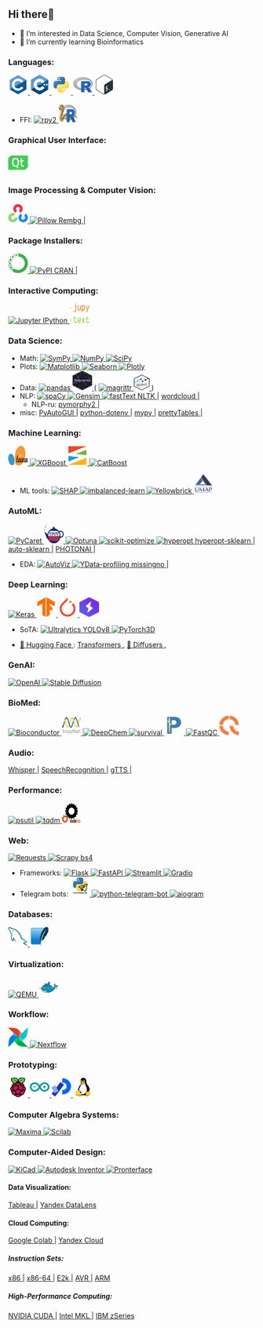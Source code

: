 ## Hi there👋
- 👀 I’m interested in Data Science, Computer Vision, Generative AI
- 🌱 I’m currently learning Bioinformatics
<!--- - :telescope: I'm currently working on ...
- 💞️ I’m looking to collaborate on ...
- 📫 How to reach me ... --->

<h3 align="left">Languages:</h3>
<p align="left">
  <a href="https://www.cprogramming.com" target="_blank"> <img src="https://github.com/devicons/devicon/blob/master/icons/c/c-original.svg" alt="C" width="40" height="40" /> </a>
  <a href="https://isocpp.org" target="_blank"> <img src="https://github.com/devicons/devicon/blob/master/icons/cplusplus/cplusplus-original.svg" alt="C++" width="40" height="40" /> </a>
  <a href="https://www.python.org" target="_blank"> <img src="https://github.com/devicons/devicon/blob/master/icons/python/python-original.svg" alt="Python" width="40" height="40" /> </a>
  <a href="https://www.r-project.org" target="_blank"> <img src="https://github.com/devicons/devicon/blob/master/icons/r/r-original.svg" alt="R" width="40" height="40" /> </a>
  <a href="https://www.gnu.org/software/bash" target="_blank"> <img src="https://github.com/devicons/devicon/blob/master/icons/bash/bash-original.svg" alt="bash" width="40" height="40" /> </a>
  <ul>
    <li>FFI:
      <a href="https://rpy2.github.io" target="_blank"> <img src="https://github.com/rpy2/rpy2/blob/master/doc/_static/rpy2_logo.png" alt="rpy2" width="40" height="40" /> </a>
      <a href="https://rstudio.github.io/reticulate" target="_blank"> <img src="https://github.com/rstudio/reticulate/blob/main/man/figures/reticulated_python.png" alt="reticulate" width="40" height="40" /> </a>
    </li>
  </ul>
</p>
<h3 align="left">Graphical User Interface:</h3>
<p align="left">
  <a href="https://www.qt.io" target="_blank"> <img src="https://github.com/devicons/devicon/blob/master/icons/qt/qt-original.svg" alt="Qt" width="40" height="40" /> </a>
  <!-- <a href="https://kivy.org" target="_blank"> <img src="https://github.com/kivy/kivy/blob/master/kivy/data/logo/kivy-icon-256.png" alt="Kivy" width="40" height="40" /> </a> -->
</p>
<h3 align="left">Image Processing & Computer Vision:</h3>
<p align="left">
  <a href="https://opencv.org" target="_blank"> <img src="https://github.com/devicons/devicon/blob/master/icons/opencv/opencv-original.svg" alt="OpenCV" width="40" height="40" /> </a>
  <a href="https://python-pillow.org" target="_blank"> <img src="https://github.com/python-pillow/Pillow/blob/main/docs/resources/favicon.ico" alt="Pillow" width="40" height="40" /> </a>
  <!-- <a href="https://scikit-image.org" target="_blank"> <img src="https://github.com/scikit-image/scikit-image/blob/main/skimage/data/logo.png" alt="scikit-image" width="40" height="40" /> </a> -->
  <!-- <a href="https://github.com/OlafenwaMoses/ImageAI" target="_blank"> <img src="https://github.com/OlafenwaMoses/ImageAI/blob/master/logo2.png" alt="ImageAI" width="40" height="40" /> </a> -->
  <!-- <a href="https://developers.google.com/mediapipe" target="_blank"> <img src="https://developers.google.com/static/mediapipe/images/mediapipe_icon.svg" alt="MediaPipe" width="40" height="40" /> </a> -->
  <!-- <a href="https://simpleitk.org" target="_blank"> <img src="https://github.com/SimpleITK/SimpleITK/blob/master/docs/source/_static/yellow_itk_icon.svg" alt="SimpleITK" width="40" height="40" /> </a> -->
  <!-- <a href="https://luispedro.org/software/mahotas" target="_blank"> Mahotas </a> | -->
  <a href="https://github.com/danielgatis/rembg" target="_blank"> Rembg </a> |
</p>
<h3 align="left">Package Installers:</h3>
<p align="left">
  <a href="https://www.anaconda.com" target="_blank"> <img src="https://github.com/devicons/devicon/blob/master/icons/anaconda/anaconda-original.svg" alt="Anaconda" width="40" height="40" /> </a>
  <a href="https://pypi.org" target="_blank"> <img src="https://pypi.org/static/images/logo-small.8998e9d1.svg" alt="PyPI" width="40" height="40" /> </a>
  <a href="https://cran.r-project.org" target="_blank"> CRAN </a> |
</p>
<h3 align="left">Interactive Computing:</h3>
<p align="left">
  <a href="https://jupyter.org" target="_blank"> <img src="https://jupyter.org/assets/homepage/main-logo.svg" alt="Jupyter" width="40" height="40" /> </a>
  <a href="https://ipython.org" target="_blank"> IPython </a>
  <a href="https://jupytext.readthedocs.io" target="_blank"> <img src="https://github.com/mwouts/jupytext/blob/main/docs/images/logo.png" alt="Jupytext" width="40" height="40" /> </a>
</p>
<h3 align="left">Data Science:</h3>
<p align="left">
  <ul>
    <li>Math:
      <a href="https://sympy.org" target="_blank"> <img src="https://github.com/sympy/sympy/blob/master/doc/src/logo/sympy.svg" alt="SymPy" width="40" height="40" /> </a>
      <a href="https://numpy.org" target="_blank"> <img src="https://numpy.org/images/logo.svg" alt="NumPy" width="40" height="40" /> </a>
      <a href="https://scipy.org" target="_blank"> <img src="https://scipy.org/images/logo.svg" alt="SciPy" width="40" height="40" /> </a>
      <!-- <a href="https://www.statsmodels.org" target="_blank"> <img src="https://github.com/statsmodels/statsmodels/blob/main/docs/source/images/statsmodels-logo-v2-no-text.svg" alt="statsmodels" width="40" height="40" /> </a> -->
      <!-- <a href="https://easystats.github.io/easystats" target="_blank"> <img src="https://easystats.github.io/easystats/logo.png" alt="easystats" width="40" height="40" /> </a> -->
      <!-- <a href="https://lbbe-software.github.io/fitdistrplus" target="_blank"> <img src="https://github.com/lbbe-software/fitdistrplus/blob/master/man/figures/fitdistrplus_hex.png" alt="fitdistrplus" width="40" height="40" /> </a> -->
    </li>
    <li>Plots:
      <a href="https://matplotlib.org" target="_blank"> <img src="https://matplotlib.org/_static/images/documentation.svg" alt="Matplotlib" width="40" height="40" /> </a>
      <a href="https://seaborn.pydata.org" target="_blank"> <img src="https://seaborn.pydata.org/_images/logo-mark-lightbg.svg" alt="Seaborn" width="40" height="40" /> </a>
      <a href="https://plotly.com/python" target="_blank"> <img src="https://raw.githubusercontent.com/plotly/plotly.py/refs/heads/main/doc/apidoc/_static/favicon.ico" alt="Plotly" width="40" height="40" /> </a>
      <!-- <a href="https://bokeh.org" target="_blank"> <img src="https://github.com/bokeh/bokeh/blob/branch-3.4/bokehjs/test/assets/images/logo.svg" alt="Bokeh" width="40" height="40" /> </a> -->
      <!-- <a href="https://altair-viz.github.io" target="_blank"> <img src="https://github.com/altair-viz/altair/blob/main/design/altair-logo.svg" alt="Altair" width="40" height="40" /> </a> -->
      <!-- <a href="https://plotnine.org" target="_blank"> <img src="https://github.com/has2k1/plotnine/blob/main/doc/images/logo.png" alt="plotnine" width="40" height="40" /> </a> -->
    </li>
    <li>Data:
      <a href="https://pandas.pydata.org" target="_blank"> <img src="https://pandas.pydata.org/static/img/pandas_mark.svg" alt="pandas" width="40" height="40" /> </a>
      <!-- <a href="https://xarray.dev" target="_blank"> <img src="https://github.com/pydata/xarray/blob/main/doc/_static/logos/Xarray_Icon_Final.png" alt="xarray" width="40" height="40" /> </a> -->
      <!-- <a href="https://www.dask.org" target="_blank"> <img src="https://github.com/dask/dask/blob/main/docs/source/images/dask_icon.svg" alt="Dask" width="40" height="40" /> </a> -->
      <!-- <a href="https://github.com/zarr-developers/zarr-python" target="_blank"> <img src="https://github.com/zarr-developers/zarr-python/blob/main/docs/_static/logo1.png" alt="Zarr" width="40" height="40" /> -->
      <!-- <a href="https://pola.rs" target="_blank"> <img src="https://github.com/pola-rs/polars/blob/main/docs/_build/assets/logo.png" alt="Polars" width="40" height="40" /> </a> -->
      <a href="https://tidyverse.tidyverse.org" target="_blank"> <img src="https://raw.githubusercontent.com/tidyverse/tidyverse/main/man/figures/logo.png" alt="tidyverse" width="40" height="40" /> </a>(
      <a href="https://magrittr.tidyverse.org" target="_blank"> <img src="https://github.com/tidyverse/magrittr/blob/main/man/figures/logo.png" alt="magrittr" width="32" height="32" /> </a>
      <!-- <a href="https://dplyr.tidyverse.org" target="_blank"> <img src="https://github.com/tidyverse/dplyr/blob/main/man/figures/logo.png" alt="dplyr" width="32" height="32" /> </a> -->
      <!-- <a href="https://tibble.tidyverse.org" target="_blank"> <img src="https://github.com/tidyverse/tibble/blob/main/man/figures/logo.png" alt="tibble" width="32" height="32" /> </a> -->
      <a href="https://ggplot2.tidyverse.org" target="_blank"> <img src="https://github.com/tidyverse/ggplot2/blob/main/man/figures/logo.png" alt="ggplot2" width="32" height="32" /> </a>
      <!-- <a href="https://readr.tidyverse.org" target="_blank"> <img src="https://github.com/tidyverse/readr/blob/main/man/figures/logo.png" alt="readr" width="32" height="32" /> </a> -->
      <!-- <a href="https://tidyr.tidyverse.org" target="_blank"> <img src="https://github.com/tidyverse/tidyr/blob/main/man/figures/logo.png" alt="tidyr" width="32" height="32" /> </a> -->
      <!-- <a href="https://stringr.tidyverse.org" target="_blank"> <img src="https://github.com/tidyverse/stringr/blob/main/man/figures/logo.png" alt="stringr" width="32" height="32" /> </a> -->
      <!-- <a href="https://forcats.tidyverse.org" target="_blank"> <img src="https://github.com/tidyverse/forcats/blob/main/man/figures/logo.png" alt="forcats" width="32" height="32" /> </a> -->
      <!-- <a href="https://lubridate.tidyverse.org/" target="_blank"> <img src="https://github.com/tidyverse/lubridate/blob/main/man/figures/logo.png" alt="lubridate" width="32" height="32" /> </a> -->
      <!-- <a href="https://purrr.tidyverse.org" target="_blank"> <img src="https://github.com/tidyverse/purrr/blob/main/man/figures/logo.png" alt="purrr" width="32" height="32" /> </a> -->)
      <!-- <a href="https://rdatatable.gitlab.io/data.table/" target="_blank"> <img src="https://github.com/Rdatatable/data.table/blob/master/.graphics/logo.png" alt="data.table" width="40" height="40" /> </a> -->
      <!-- <a href="https://arrow.apache.org" target="_blank"> <img src="https://github.com/apache/arrow/blob/main/docs/source/_static/favicon.ico" alt="Apache Arrow" width="40" height="40" /> </a> -->
      <!-- <ul>
        <li>Geo:
          <a href="https://geopandas.org" target="_blank"> <img src="https://github.com/geopandas/geopandas/blob/main/doc/source/_static/logo/favicon.png" alt="GeoPandas" width="40" height="40" /> </a>
          <a href="https://github.com/python-visualization/folium" target="_blank"> <img src="https://github.com/python-visualization/folium/blob/main/docs/_static/folium_logo.png" alt="folium" width="40" height="40" /> </a>
        </li>
      </ul> -->
    </li>
    <li>NLP:
      <a href="https://spacy.io" target="_blank"> <img src="https://github.com/explosion/spaCy/blob/master/website/src/images/icon.png" alt="spaCy" width="40" height="40" /> </a>
      <a href="https://radimrehurek.com/gensim" target="_blank"> <img src="https://github.com/piskvorky/gensim/blob/develop/docs/src/_static/favicon.ico" alt="Gensim" width="40" height="40" /> </a>
      <!-- <a href="https://textblob.readthedocs.io" target="_blank"> <img src="https://github.com/sloria/TextBlob/blob/dev/docs/_static/textblob-logo.png" alt="TextBlob" width="40" height="40" /> </a> -->
      <a href="https://fasttext.cc" target="_blank"> <img src="https://github.com/facebookresearch/fastText/blob/main/website/static/img/fasttext-icon-color-square.png" alt="fastText" width="40" height="40" /> </a>
      <a href="https://www.nltk.org" target="_blank"> NLTK </a> |
      <a href="https://github.com/amueller/word_cloud" target="_blank"> wordcloud </a> |
      <!-- <a href="https://deeppavlov.ai" target="_blank"> <img src="https://github.com/deeppavlov/DeepPavlov/blob/master/docs/_static/deeppavlov_logo.png" alt="DeepPavlov" width="40" height="40" /> </a> -->
      <!-- <a href="https://stanfordnlp.github.io/CoreNLP" target="_blank"> <img src="https://github.com/stanfordnlp/CoreNLP/blob/main/data/webapps/favicon.ico" alt="CoreNLP" width="40" height="40" /> </a> -->
      <!-- <a href="https://github.com/makcedward/nlpaug" target="_blank"> <img src="https://github.com/makcedward/nlpaug/blob/master/res/logo_small.png" alt="nlpaug" width="40" height="40" /> </a> -->
      <ul>
        <li>NLP-ru:
          <a href="https://github.com/pymorphy2/pymorphy2" target="_blank"> pymorphy2 </a> |
          <!-- <a href="https://github.com/natasha" target="_blank"> natasha </a> | -->
        </li>
      </ul>
    </li>
    <li>misc:
      <a href="https://github.com/asweigart/pyautogui" target="_blank"> PyAutoGUI </a> |
      <a href="https://github.com/theskumar/python-dotenv" target="_blank"> python-dotenv </a> |
      <a href="https://github.com/python/mypy" target="_blank"> mypy </a> |
      <a href="https://github.com/Kyostenas/prettyTables" target="_blank"> prettyTables </a> |
      <!-- <a href="https://github.com/jupyter-widgets/ipywidgets" target="_blank"> ipywidgets </a> |
      <a href="https://github.com/asweigart/pyperclip" target="_blank">  pyperclip </a> |
      <a href="https://github.com/JessicaTegner/pypandoc" target="_blank">  pypandoc </a> |
      <a href="https://github.com/python-openxml/python-docx" target="_blank">  python-docx </a> |
      <a href="https://openpyxl.readthedocs.io/en/stable/" target="_blank">  openpyxl </a> |
      <a href="https://github.com/py-pdf/pypdf" target="_blank"> pypdf </a> |
      <a href="https://github.com/euske/pdfminer" target="_blank"> PDFMiner </a> |
      <a href="https://github.com/pymupdf/pymupdf" target="_blank"> PyMuPDF </a> |
      <a href="https://github.com/facebookresearch/faiss" target="_blank"> Faiss </a> |
      <a href="https://pydotplus.readthedocs.io" target="_blank"> PyDotPlus </a> | -->
    </li>
  </ul>
</p>
<h3 align="left">Machine Learning:</h3>
<p align="left">
  <a href="https://scikit-learn.org" target="_blank"> <img src="https://github.com/scikit-learn/scikit-learn/blob/main/doc/logos/scikit-learn-logo-without-subtitle.svg" alt="scikit-learn" width="40" height="40" /> </a>
  <a href="https://xgboost.ai" target="_blank"> <img src="https://xgboost.ai/images/logo/xgboost-logo.png" alt="XGBoost" width="40" height="40" /> </a>
  <a href="https://lightgbm.readthedocs.io" target="_blank"> <img src="https://github.com/microsoft/LightGBM/blob/master/docs/logo/LightGBM_logo_no_text.svg" alt="LightGBM" width="40" height="40" /> </a>
  <a href="https://catboost.ai" target="_blank"> <img src="https://avatars.githubusercontent.com/u/29043415?s=200&amp;v=4" alt="CatBoost" width="40" height="40" /> </a>
  <!-- <a href="https://tidymodels.tidymodels.org" target="_blank"> <img src="https://github.com/tidymodels/tidymodels/blob/main/man/figures/logo.png" alt="tidymodels" width="40" height="40" /> </a> -->
  <!-- <a href="https://github.com/bethatkinson/rpart" target="_blank"> <img src="https://github.com/bethatkinson/rpart/blob/master/man/figures/rpart.png" alt="rpart" width="40" height="40" /> </a> -->
  <!-- <a href="https://facebook.github.io/prophet" target="_blank"> <img src="https://github.com/facebook/prophet/blob/main/docs/static/favicon.png" alt="Prophet" width="40" height="40" /> </a> -->
  <!-- <a href="https://rapids.ai" target="_blank"> <img src="https://github.com/rapidsai/rapids.ai/blob/main/assets/images/RAPIDS-logo.png" alt="RAPIDS" width="40" height="40" /> </a> -->
  <!-- <a href="http://topepo.github.io/caret/index.html" target="_blank"> caret </a> | -->
  <ul>
    <!-- <li>MLOps:
      <a href="https://mlflow.org" target="_blank"> <img src="https://github.com/mlflow/mlflow/blob/master/assets/icon.svg" alt="MLflow" width="40" height="40" /> </a>
      <a href="https://www.kubeflow.org" target="_blank"> <img src="https://raw.githubusercontent.com/kubeflow/kubeflow/master/components/centraldashboard/public/assets/favicon-32x32.png" alt="Kubeflow" width="40" height="40" /> </a>
      <a href="https://www.zenml.io" target="_blank"> <img src="https://github.com/zenml-io/zenml/blob/main/docs/mkdocs/_assets/favicon.png" alt="ZenML" width="40" height="40" /> </a>
    </li> -->
    <li>ML tools:
      <a href="https://shap.readthedocs.io" target="_blank"> <img src="https://raw.githubusercontent.com/shap/shap/master/docs/artwork/favicon.ico" alt="SHAP" width="40" height="40" /> </a>
      <!-- <a href="https://github.com/eli5-org/eli5" target="_blank"> ELI5 </a> -->
      <!-- <a href="https://github.com/marcotcr/lime" target="_blank"> LIME </a> -->
      <!-- <a href="https://interpret.ml" target="_blank"> InterpretML </a> -->
      <a href="https://github.com/scikit-learn-contrib/imbalanced-learn" target="_blank"> <img src="https://github.com/scikit-learn-contrib/imbalanced-learn/blob/master/doc/_static/img/logo.png" alt="imbalanced-learn" width="40" height="40" /> </a>
      <a href="https://www.scikit-yb.org" target="_blank"> <img src="https://github.com/DistrictDataLabs/yellowbrick/blob/develop/docs/images/favicon.ico" alt="Yellowbrick" width="40" height="40" /> </a>
      <a href="https://github.com/lmcinnes/umap" target="_blank"> <img src="https://github.com/lmcinnes/umap/blob/master/doc/logo.png" alt="UMAP" width="40" height="40" /> </a>
      <!-- <a href="https://networkx.org" target="_blank"> <img src="https://raw.githubusercontent.com/networkx/networkx/main/doc/_static/favicon.ico" alt="NetworkX" width="40" height="40" /> </a> -->
      <!-- <a href="https://explainerdashboard.readthedocs.io" target="_blank"> <img src="https://github.com/oegedijk/explainerdashboard/blob/master/explainerdashboard/assets/favicon.ico" alt="explainerdashboard" width="40" height="40" /> -->
      <!-- <a href="https://github.com/pyjanitor-devs/pyjanitor" target="_blank"> pyjanitor </a> -->
      <!-- <a href="https://github.com/rasbt/mlxtend" target="_blank"> <img src="https://github.com/rasbt/mlxtend/blob/master/docs/sources/img/logo.png" alt="mlxtend" width="40" height="40" /> </a> -->
      <!-- <a href="https://docs.fast.ai" target="_blank"> fastai </a> -->
      <!-- <a href="https://contrib.scikit-learn.org/category_encoders" target="_blank"> Category Encoders </a> -->
      <!-- <a href="https://github.com/parrt/random-forest-importances" target="_blank"> rfpimp </a> -->
      <!-- <a href="https://github.com/limexp/xgbfir" target="_blank"> xgbfir </a> -->
      <!-- <a href="https://github.com/andosa/treeinterpreter" target="_blank"> TreeInterpreter </a> -->
      <!-- <a href="https://github.com/SauceCat/PDPbox" target="_blank"> PDPbox </a> -->
      <!-- <a href="https://github.com/KrishnaswamyLab/scprep" target="_blank"> <img src="https://github.com/KrishnaswamyLab/scprep/blob/master/logo.png" alt="scprep" width="40" height="40" /> </a> -->
      <!-- <a href="https://github.com/KrishnaswamyLab/PHATE" target="_blank"> PHATE </a> -->
    </li>
  </ul>
</p>
<h3 align="left">AutoML:</h3>
<p align="left">
  <a href="https://pycaret.org" target="_blank"> <img src="https://github.com/pycaret/pycaret/blob/master/docs/images/logo.png" alt="PyCaret" width="40" height="40" /> </a>
  <a href="https://epistasislab.github.io/tpot" target="_blank"> <img src="https://github.com/EpistasisLab/tpot/blob/main/docs/assets/tpot-logo.jpg" alt="TPOT" width="40" height="40" /> </a>
  <a href="https://optuna.org" target="_blank"> <img src="https://github.com/optuna/optuna/blob/master/docs/image/favicon.ico" alt="Optuna" width="40" height="40" /> </a>
  <a href="https://scikit-optimize.github.io" target="_blank"> <img src="https://github.com/scikit-optimize/scikit-optimize/blob/master/doc/image/favicon.ico" alt="scikit-optimize" width="40" height="40" /> </a>
  <a href="https://hyperopt.github.io/hyperopt" target="_blank"> <img src="https://camo.githubusercontent.com/d9cabe82cdc7bff598f84d61b0a8921cd5c3ceb0716b03399fc31db1a2a23182/68747470733a2f2f692e706f7374696d672e63632f54506d66665772702f68797065726f70742d6e65772e706e67" alt="hyperopt" width="40" height="40" /> </a>
  <!-- <a href="https://github.com/h2oai/h2o-3" target="_blank"> <img src="https://github.com/h2oai/h2o-3/blob/master/h2o-docs/src/product/images/logo.png" alt="H2O" width="40" height="40" /> </a> -->
  <!-- <a href="https://github.com/sb-ai-lab/LightAutoML" target="_blank"> <img src="https://github.com/sb-ai-lab/LightAutoML/blob/master/imgs/LightAutoML_logo_small.png" alt="LightAutoML" width="40" height="40" /> </a> -->
  <a href="https://github.com/hyperopt/hyperopt-sklearn" target="_blank"> hyperopt-sklearn </a> |
  <a href="https://github.com/AutoML/auto-sklearn" target="_blank"> auto-sklearn </a> |
  <a href="https://photon-ai.com" target="_blank"> PHOTONAI </a> |
  <!-- <a href="https://github.com/automl/Auto-PyTorch" target="_blank"> Auto-PyTorch </a> | -->
  <!-- <a href="https://github.com/keras-team/keras-tuner" target="_blank"> KerasTuner </a> | -->
  <!-- <a href="https://autokeras.com" target="_blank"> <img src="https://github.com/keras-team/autokeras/blob/master/docs/templates/img/logo_red.svg" alt="AutoKeras" width="40" height="40" /> </a> -->
  <ul>
    <li>EDA:
      <a href="https://github.com/AutoViML/AutoViz" target="_blank"> <img src="https://github.com/AutoViML/AutoViz/blob/master/images/logo.png" alt="AutoViz" width="40" height="40" /> </a>
      <a href="https://github.com/ydataai/ydata-profiling" target="_blank"> <img src="https://camo.githubusercontent.com/131a2dffbf5c489a68648fdc0013b8f93481bcc8db78e6a7241c00a973af9c5b/68747470733a2f2f6173736574732e79646174612e61692f6f73732f79646174612d70726f66696c696e675f626c61636b2e706e67" alt="YData-profiling" width="40" height="40" /> </a>
      <a href="https://github.com/ResidentMario/missingno" target="_blank"> missingno </a> |
    </li>
  </ul>
</p>
<h3 align="left">Deep Learning:</h3>
<p align="left">
  <a href="https://keras.io" target="_blank"> <img src="https://gb.ru/channels/programs/images/logo/keras.svg" alt="Keras" width="40" height="40" /> </a>
  <a href="https://www.tensorflow.org" target="_blank"> <img src="https://github.com/devicons/devicon/blob/master/icons/tensorflow/tensorflow-original.svg" alt="TensorFlow" width="40" height="40" /> </a>
  <a href="https://pytorch.org" target="_blank"> <img src="https://github.com/devicons/devicon/blob/master/icons/pytorch/pytorch-original.svg" alt="PyTorch" width="40" height="40" /> </a>
  <a href="https://lightning.ai" target="_blank"> <img src="https://github.com/Lightning-AI/pytorch-lightning/blob/master/docs/source-fabric/_static/images/logo-large.svg" alt="PyTorch Lightning" width="40" height="40" /> </a>
  <ul>
    <li>SoTA:
      <a href="https://docs.ultralytics.com" target="_blank"> <img src="https://raw.githubusercontent.com/ultralytics/ultralytics/main/docs/overrides/assets/favicon.ico" alt="Ultralytics YOLOv8" width="40" height="40" /> </a>
      <!-- <a href="https://github.com/facebookresearch/detectron2" target="_blank"> <img src="https://github.com/facebookresearch/detectron2/blob/main/.github/Detectron2-Logo-Horz.svg" alt="Detectron2" width="40" height="40" /> </a> -->
      <a href="https://github.com/facebookresearch/pytorch3d" target="_blank"> <img src="https://github.com/facebookresearch/pytorch3d/blob/main/website/static/img/pytorch3dfavicon.png" alt="PyTorch3D" width="40" height="40" /> </a>
      <!-- <a href="https://albumentations.ai" target="_blank"> <img src="https://albumentations.ai/assets/img/custom/albumentations_logo.png" alt="Albumentations" width="40" height="40" /> </a> -->
      <!-- <a href="https://kornia.github.io" target="_blank"> <img src="https://github.com/kornia/kornia/blob/main/docs/source/_static/img/kornia_logo_only.png" alt="kornia" width="40" height="40" /> </a> -->
      <!-- <a href="https://huggingface.co/docs/timm" target="_blank"> timm </a> -->
      <!-- <a href="https://smp.readthedocs.io" target="_blank"> Segmentation Models </a> -->
      <!-- <a href="https://github.com/UKPLab/sentence-transformers" target="_blank"> <img src="https://github.com/UKPLab/sentence-transformers/blob/master/docs/img/logo_org.png" alt="Sentence Transformers" width="40" height="40" /> </a> -->
      <!-- <a href="https://github.com/langchain-ai/langchain" target="_blank"> 🦜️ LangChain </a> -->
    </li>
  </ul>
  <ul>
    <li>
      <a href="https://huggingface.co" target="_blank"> 🤗 Hugging Face </a>:
      <a href="https://github.com/huggingface/transformers" target="_blank"> Transformers </a>,
      <!-- <a href="https://github.com/huggingface/datasets" target="_blank"> Datasets </a>, -->
      <!-- <a href="https://github.com/huggingface/tokenizers" target="_blank"> Tokenizers </a>, -->
      <a href="https://github.com/huggingface/diffusers" target="_blank"> 🧨 Diffusers </a>,
      <!-- <a href="https://github.com/huggingface/accelerate" target="_blank"> Accelerate </a> -->
    </li>
  </ul>
</p>
<!-- <h3 align="left">Recommender Systems:</h3>
<p align="left">
  <a href="https://recbole.io" target="_blank"> <img src="https://github.com/RUCAIBox/RecBole/blob/master/asset/logo.png" alt="RecBole" width="40" height="40" /> </a>
  <a href="https://github.com/lyst/lightfm" target="_blank"> <img src="https://github.com/lyst/lightfm/blob/master/lightfm.png" alt="LightFM" width="40" height="40" /> </a>
  <a href="https://benfred.github.io/implicit" target="_blank"> Implicit </a> |
  <a href="https://surpriselib.com" target="_blank"> <img src="https://github.com/NicolasHug/Surprise/blob/master/logo_black.svg" alt="Surprise" width="40" height="40" /> </a>
</p> -->
<h3 align="left">GenAI:</h3>
<p align="left">
  <a href="https://github.com/openai/openai-python" target="_blank"> <img src="https://avatars.githubusercontent.com/u/14957082?s=200&v=4" alt="OpenAI" width="40" height="40" /> </a>
  <a href="https://github.com/AUTOMATIC1111/stable-diffusion-webui" target="_blank"> <img src="https://avatars.githubusercontent.com/u/100950301?s=200&v=4" alt="Stable Diffusion" width="40" height="40" /> </a>
</p>
<h3 align="left">BioMed:</h3>
<p align="left">
  <a href="https://bioconductor.org" target="_blank"> <img src="https://bioconductor.org/images/icons/BioconductorSticker1.png" alt="Bioconductor" width="40" height="40" /> </a>
  <a href="https://biopython.org" target="_blank"> <img src="https://github.com/biopython/biopython/blob/master/Doc/images/biopython_logo.svg" alt="Biopython" width="40" height="40" /> </a>
  <a href="https://deepchem.io" target="_blank"> <img src="https://deepchem.io//_next/static/media/deepchem-logo.95f3f074.png" alt="DeepChem" width="40" height="40" /> </a>
  <!-- <a href="https://sgkit-dev.github.io/sgkit" target="_blank"> <img src="https://github.com/sgkit-dev/sgkit/blob/main/docs/_static/sgkit_blue_trnsprnt.png" alt="sgkit" width="40" height="40" /> </a> -->
  <!-- <a href="https://www.rdkit.org" target="_blank"> <img src="https://www.rdkit.org/Images/logo.png" alt="RDKit" width="40" height="40" /> </a> -->
  <!-- <a href="https://github.com/sunlabuiuc/pyhealth" target="_blank"> <img src="https://github.com/sunlabuiuc/PyHealth/blob/master/docs/_static/pyhealth_logos/pyhealth-logo.png" alt="PyHealth" width="40" height="40" /> </a> -->
  <a href="https://github.com/therneau/survival" target="_blank"> <img src="https://github.com/therneau/survival/blob/master/man/figures/logo.png" alt="survival" width="40" height="40" /> </a>
  <!-- <a href="https://mne.tools/stable/index.html" target="_blank"> <img src="https://github.com/mne-tools/mne-python/blob/main/doc/_static/mne_logo.svg" alt="MNE" width="40" height="40" /> </a> -->
  <a href="https://github.com/pydicom/pydicom" target="_blank"> <img src="https://github.com/pydicom/pydicom/blob/main/doc/assets/img/pydicom_flat_black.svg" alt="pydicom" width="40" height="40" /> </a>
  <a href="https://www.bioinformatics.babraham.ac.uk/projects/fastqc/" target="_blank"> <img src="https://github.com/s-andrews/FastQC/blob/master/Templates/Icons/fastqc_icon.png" alt="FastQC" width="40" height="40" /> </a>
  <a href="https://seqera.io/multiqc/" target="_blank"> <img src="https://github.com/MultiQC/MultiQC/blob/main/multiqc/templates/default/assets/img/favicon-96x96.png" alt="MultiQC" width="40" height="40" /> </a>
  <!-- <ul>
    <li>MedNLP:
      <a href="https://sparknlp.org" target="_blank"> <img src="https://github.com/JohnSnowLabs/spark-nlp/blob/master/docs/assets/fav.ico" alt="Spark NLP" width="40" height="40" /> </a>
      <a href="https://allenai.github.io/scispacy" target="_blank"> <img src="https://github.com/allenai/scispacy/blob/main/docs/scispacy-logo-square.png" alt="scispaCy" width="40" height="40" /> </a>
      <a href="https://github.com/medspacy/medspacy" target="_blank"> <img src="https://github.com/medspacy/medspacy/blob/master/images/medspacy_logo.png" alt="medspacy" width="40" height="40" /> </a>
      <a href="https://github.com/ncbi-nlp/BioSentVec" target="_blank"> BioSentVec </a>
    </li>
  </ul> -->
  <!-- <ul>
    <li>NGS:
      <a href="https://github.com/jamescasbon/PyVCF" target="_blank"> PyVCF </a>
      <a href="https://github.com/pysam-developers/pysam" target="_blank"> Pysam </a>
      <a href="https://github.com/htseq/htseq" target="_blank"> HTSeq </a>
    </li>
    <li>Phylogenetics:
      <a href="https://github.com/jeetsukumaran/DendroPy" target="_blank"> <img src="https://github.com/jeetsukumaran/DendroPy/blob/main/docs/source/_static/dendropy_icon.png" alt="DendroPy" width="40" height="40" /> </a>
    </li>
    <li>Proteomics:
      <a href="https://github.com/schrodinger/pymol-open-source" target="_blank"> PyMOL </a>
    </li>
  </ul> -->
</p>
<h3 align="left">Audio:</h3>
<p align="left">
  <a href="https://github.com/openai/whisper" target="_blank"> Whisper </a> |
  <a href="https://github.com/Uberi/speech_recognition" target="_blank"> SpeechRecognition </a> |
  <a href="https://github.com/pndurette/gTTS" target="_blank"> gTTS </a> |
  <!-- <a href="https://github.com/ssut/py-googletrans" target="_blank"> Googletrans </a> | -->
  <!-- <a href="https://librosa.org/" target="_blank"> <img src="https://github.com/librosa/librosa/blob/main/docs/img/librosa_logo_text.png" alt="librosa" width="40" height="40" /> </a> -->
  <!-- <a href="https://magenta.tensorflow.org/" target="_blank"> <img src="https://magenta.tensorflow.org/assets/magenta-logo-bottom-text.png" alt="Magenta" width="40" height="40" /> </a> -->
</p>
<h3 align="left">Performance:</h3>
<p align="left">
  <a href="https://github.com/giampaolo/psutil" target="_blank"> <img src="https://github.com/giampaolo/psutil/blob/master/docs/_static/psutil-logo.png" alt="psutil" width="40" height="40" /> </a>
  <a href="https://tqdm.github.io/" target="_blank"> <img src="https://github.com/tqdm/tqdm/blob/master/logo.png" alt="tqdm" width="40" height="40" /> </a>
  <a href="https://joblib.readthedocs.io/en/stable/" target="_blank"> <img src="https://github.com/joblib/joblib/blob/main/doc/_static/joblib_logo.svg" alt="Joblib" width="40" height="40" /> </a>
  <!-- <a href="https://cython.org/" target="_blank"> <img src="https://github.com/cython/cython/blob/master/docs/_static/cython-logo-C.svg" alt="Cython" width="40" height="40" /> </a> -->
  <!-- <a href="https://numba.pydata.org/" target="_blank"> <img src="https://github.com/numba/numba/blob/main/docs/_static/numba-blue-icon-rgb.svg" alt="Numba" width="40" height="40" /> </a> -->
  <!-- <a href="https://jax.readthedocs.io/en/latest/" target="_blank"> <img src="https://github.com/google/jax/blob/main/images/jax_logo.svg" alt="JAX" width="40" height="40" /> </a> -->
</p>
<h3 align="left">Web:</h3>
<p align="left">
  <a href="https://requests.readthedocs.io" target="_blank"> <img src="https://github.com/psf/requests/blob/main/ext/requests-logo.svg" alt="Requests" width="40" height="40" /> </a>
  <a href="https://scrapy.org" target="_blank"> <img src="https://scrapy.org/img/scrapy-pros.png" alt="Scrapy" width="40" height="40" /> </a>
  <!-- <a href="https://www.selenium.dev" target="_blank"> <img src="https://github.com/SeleniumHQ/selenium/blob/trunk/javascript/grid-ui/public/logo192.png" alt="Selenium" width="40" height="40" /> </a> -->
  <a href="https://www.crummy.com/software/BeautifulSoup" target="_blank"> bs4 </a>
  <ul>
    <li>Frameworks:
      <a href="https://palletsprojects.com/p/flask" target="_blank"> <img src="https://github.com/pallets/flask/blob/main/docs/_static/shortcut-icon.png" alt="Flask" width="40" height="40" /> </a>
      <a href="https://fastapi.tiangolo.com" target="_blank"> <img src="https://github.com/tiangolo/fastapi/blob/master/docs/en/docs/img/favicon.png" alt="FastAPI" width="40" height="40" /> </a>
      <a href="https://streamlit.io" target="_blank"> <img src="https://docs.streamlit.io/logo.svg" alt="Streamlit" width="40" height="40" /> </a>
      <a href="https://www.gradio.app" target="_blank"> <img src="https://github.com/gradio-app/gradio/blob/main/guides/assets/logo.png" alt="Gradio" width="40" height="40" /> </a>
      <!-- <a href="https://github.com/aio-libs/aiohttp" target="_blank"> <img src="https://github.com/aio-libs/aiohttp/blob/master/docs/aiohttp-icon.svg" alt="AIOHTTP" width="40" height="40" /> </a> -->
      <!-- <a href="https://www.djangoproject.com" target="_blank"> Django </a> -->
      <!-- <a href="https://plotly.com/dash" target="_blank"> Dash </a> -->
      <!-- <a href="https://trypyramid.com" target="_blank"> Pyramid </a> -->
      <!-- <a href="https://shiny.posit.co" target="_blank"> <img src="https://github.com/posit-dev/py-shiny/blob/main/tests/playwright/shiny/components/chat/input-suggestion/www/shiny-hex.svg" alt="Shiny" width="40" height="40" /> </a> -->
    </li>
    <li>Telegram bots:
      <a href="https://github.com/eternnoir/pyTelegramBotAPI" target="_blank"> <img src="https://github.com/eternnoir/pyTelegramBotAPI/blob/master/docs/source/_static/logo.png" alt="pyTelegramBotAPI" width="40" height="40" /> </a>
      <a href="https://python-telegram-bot.org" target="_blank"> <img src="https://github.com/python-telegram-bot/python-telegram-bot/blob/master/docs/source/ptb-logo_1024.png" alt="python-telegram-bot" width="40" height="40" /> </a>
      <a href="https://aiogram.dev" target="_blank"> <img src="https://github.com/aiogram/aiogram/blob/dev-3.x/docs/_static/logo.png" alt="aiogram" width="40" height="40" /> </a>
    </li>
  </ul>
</p>
<h3 align="left">Databases:</h3>
<p align="left">
  <a href="https://www.mysql.com" target="_blank"> <img src="https://github.com/devicons/devicon/blob/master/icons/mysql/mysql-original.svg" alt="MySQL" width="40" height="40" /> </a>
  <a href="https://sqlite.org" target="_blank"> <img src="https://github.com/devicons/devicon/blob/master/icons/sqlite/sqlite-original.svg" alt="SQLite" width="40" height="40" /> </a>
</p>
<h3 align="left">Virtualization:</h3>
<p align="left">
  <a href="https://www.qemu.org" target="_blank"> <img src="https://www.qemu.org/docs/master/_static/qemu_128x128.png" alt="QEMU" width="40" height="40" /> </a>
  <a href="https://www.docker.com" target="_blank"> <img src="https://github.com/devicons/devicon/blob/master/icons/docker/docker-original.svg" alt="Docker" width="40" height="40" /> </a>
</p>
<h3 align="left">Workflow:</h3>
<p align="left">
  <a href="https://airflow.apache.org" target="_blank"> <img src="https://github.com/apache/airflow/blob/main/airflow-core/docs/img/logos/airflow_transparent.png" alt="Apache Airflow" width="40" height="40" /> </a>
  <a href="https://nextflow.io" target="_blank"> <img src="https://github.com/nextflow-io/nextflow/blob/master/docs/_static/favicon.ico" alt="Nextflow" width="40" height="40" /> </a>
  <!-- <a href="https://snakemake.github.io" target="_blank"> <img src="https://github.com/snakemake/snakemake/blob/main/images/logo.png" alt="Snakemake" width="40" height="40" /> </a> -->
</p>
<h3 align="left">Prototyping:</h3>
<p align="left">
  <a href="https://raspberrypi.org" target="_blank"> <img src="https://github.com/devicons/devicon/blob/master/icons/raspberrypi/raspberrypi-original.svg" alt="Raspberry Pi" width="40" height="40" /> </a>
  <a href="https://arduino.cc" target="_blank"> <img src="https://github.com/devicons/devicon/blob/master/icons/arduino/arduino-original.svg" alt="Arduino" width="40" height="40" /> </a>
  <a href="https://processing.org" target="_blank"> <img src="https://github.com/devicons/devicon/blob/master/icons/processing/processing-original.svg" alt="Processing" width="40" height="40" /> </a>
  <a href="https://kernel.org" target="_blank"> <img src="https://github.com/devicons/devicon/blob/master/icons/linux/linux-original.svg" alt="Linux" width="40" height="40" /> </a>
</p>
<h3 align="left">Computer Algebra Systems:</h3>
<p align="left">
  <a href="https://maxima.sourceforge.io" target="_blank"> <img src="https://maxima.sourceforge.io/img/maxima.svg" alt="Maxima" width="40" height="40" /> </a>
  <a href="https://www.scilab.org" target="_blank"> <img src="https://www.scilab.org/themes/bs43ds/img/scilab-logo.png" alt="Scilab" width="40" height="40" /> </a>
</p>
<h3 align="left">Computer-Aided Design:</h3>
<p align="left">
  <a href="https://www.kicad.org" target="_blank"> <img src="https://docs.kicad.org/img/guide-icons/kicad.png" alt="KiCad" width="40" height="40" /> </a>
  <a href="https://www.autodesk.com/products/inventor/overview" target="_blank"> <img src="https://external-content.duckduckgo.com/iu/?u=https%3A%2F%2Fwww.autodesk.com%2Fcontent%2Fdam%2Fautodesk%2Fwww%2Fproduct-imagery%2Fbadge-75x75%2Finventor-professional-badge-75x75.png&f=1&nofb=1&ipt=1eb0ac87c08544b25f7815aa2541182d93911187339cec309c1f7c982175c86d&ipo=images" alt="Autodesk Inventor" width="40" height="40" /> </a>
  <a href="https://www.pronterface.com" target="_blank"> <img src="https://github.com/kliment/Printrun/blob/master/pronterface.png" alt="Pronterface" width="40" height="40" /> </a>
</p>
<h4 align="left">Data Visualization:</h4>
<p align="left">
  <a href="https://www.tableau.com" target="_blank"> Tableau </a> |
  <a href="https://datalens.yandex.ru" target="_blank"> Yandex DataLens </a>
</p>
<h4 align="left">Cloud Computing:</h4>
<p align="left">
  <a href="https://colab.research.google.com" target="_blank"> Google Colab </a> |
  <a href="https://cloud.yandex.ru/services/datasphere" target="_blank"> Yandex Cloud </a>
</p>
<h5 align="left">Instruction Sets:</h5>
<p align="left">
  <a href="https://en.wikipedia.org/wiki/X86" target="_blank"> x86 </a> |
  <a href="https://en.wikipedia.org/wiki/X86-64" target="_blank"> x86-64 </a> |
  <a href="https://en.wikipedia.org/wiki/Elbrus_2000" target="_blank"> E2k </a> |
  <a href="https://en.wikipedia.org/wiki/AVR_microcontrollers" target="_blank"> AVR </a> |
  <a href="https://en.wikipedia.org/wiki/ARM_architecture_family" target="_blank"> ARM </a>
</p>
<h5 align="left">High-Performance Computing:</h5>
<p align="left">
  <a href="https://en.wikipedia.org/wiki/CUDA" target="_blank"> NVIDIA CUDA </a> |
  <a href="https://en.wikipedia.org/wiki/Math_Kernel_Library" target="_blank"> Intel MKL </a> |
  <a href="https://en.wikipedia.org/wiki/IBM_Z#IBM_zSeries_family" target="_blank"> IBM zSeries </a>
</p>

<!--
[![GitHub Streak](https://github-readme-streak-stats.herokuapp.com?user=nglaz0v)](https://git.io/streak-stats)

![Anurag's GitHub stats](https://github-readme-stats.vercel.app/api?username=nglaz0v&show_icons=true)

[![Top Langs](https://github-readme-stats.vercel.app/api/top-langs/?username=nglaz0v&layout=compact)](https://github.com/nglaz0v/github-readme-stats)

![](https://komarev.com/ghpvc/?username=nglaz0v)
-->
